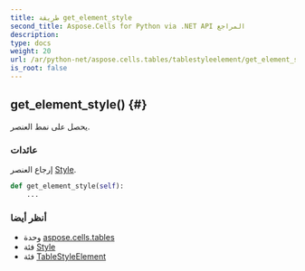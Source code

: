 ```yaml
---
title: طريقة get_element_style
second_title: Aspose.Cells for Python via .NET API المراجع
description:
type: docs
weight: 20
url: /ar/python-net/aspose.cells.tables/tablestyleelement/get_element_style/
is_root: false
---
```

##  get_element_style() {#}
يحصل على نمط العنصر.


###  عائدات

إرجاع العنصر [Style](/cells/ar/python-net/aspose.cells/style).


```python
def get_element_style(self):
    ...
```





###  أنظر أيضا
* وحدة [aspose.cells.tables](../../)
* فئة [Style](/cells/ar/python-net/aspose.cells/style)
* فئة [TableStyleElement](/cells/ar/python-net/aspose.cells.tables/tablestyleelement)
